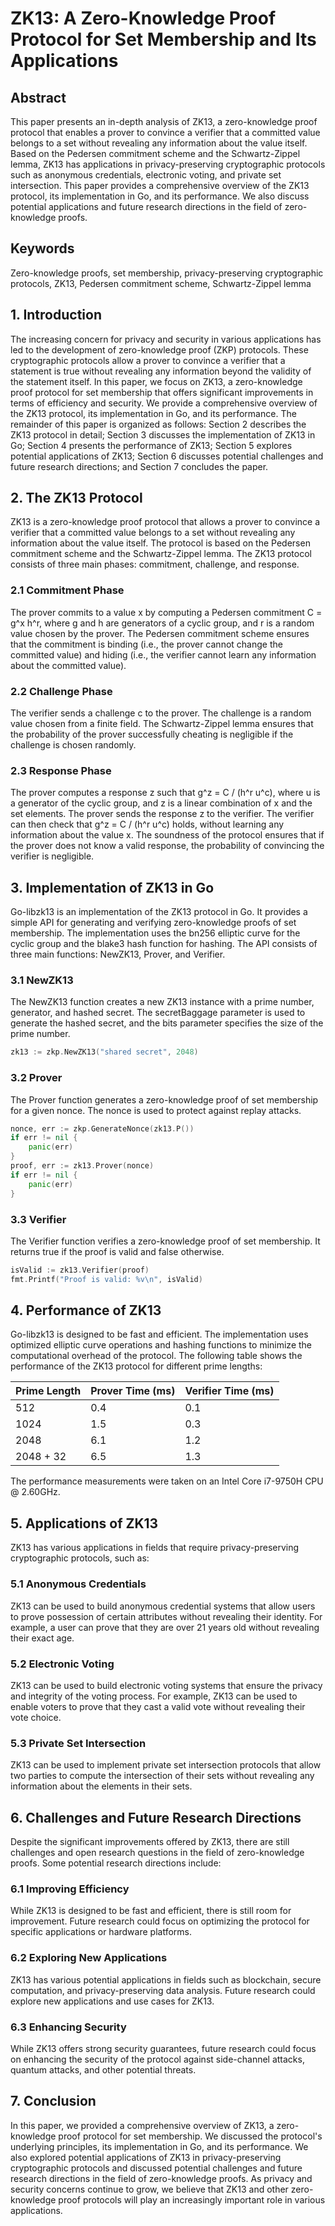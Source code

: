 # ZK13: A Zero-Knowledge Proof Protocol for Set Membership and Its Applications

## Abstract

This paper presents an in-depth analysis of ZK13, a zero-knowledge proof protocol that enables a prover to convince a verifier that a committed value belongs to a set without revealing any information about the value itself. Based on the Pedersen commitment scheme and the Schwartz-Zippel lemma, ZK13 has applications in privacy-preserving cryptographic protocols such as anonymous credentials, electronic voting, and private set intersection. This paper provides a comprehensive overview of the ZK13 protocol, its implementation in Go, and its performance. We also discuss potential applications and future research directions in the field of zero-knowledge proofs.

## Keywords

Zero-knowledge proofs, set membership, privacy-preserving cryptographic protocols, ZK13, Pedersen commitment scheme, Schwartz-Zippel lemma

## 1. Introduction

The increasing concern for privacy and security in various applications has led to the development of zero-knowledge proof (ZKP) protocols. These cryptographic protocols allow a prover to convince a verifier that a statement is true without revealing any information beyond the validity of the statement itself. In this paper, we focus on ZK13, a zero-knowledge proof protocol for set membership that offers significant improvements in terms of efficiency and security. We provide a comprehensive overview of the ZK13 protocol, its implementation in Go, and its performance. The remainder of this paper is organized as follows: Section 2 describes the ZK13 protocol in detail; Section 3 discusses the implementation of ZK13 in Go; Section 4 presents the performance of ZK13; Section 5 explores potential applications of ZK13; Section 6 discusses potential challenges and future research directions; and Section 7 concludes the paper.

## 2. The ZK13 Protocol

ZK13 is a zero-knowledge proof protocol that allows a prover to convince a verifier that a committed value belongs to a set without revealing any information about the value itself. The protocol is based on the Pedersen commitment scheme and the Schwartz-Zippel lemma. The ZK13 protocol consists of three main phases: commitment, challenge, and response.

### 2.1 Commitment Phase

The prover commits to a value x by computing a Pedersen commitment C = g^x h^r, where g and h are generators of a cyclic group, and r is a random value chosen by the prover. The Pedersen commitment scheme ensures that the commitment is binding (i.e., the prover cannot change the committed value) and hiding (i.e., the verifier cannot learn any information about the committed value).

### 2.2 Challenge Phase

The verifier sends a challenge c to the prover. The challenge is a random value chosen from a finite field. The Schwartz-Zippel lemma ensures that the probability of the prover successfully cheating is negligible if the challenge is chosen randomly.

### 2.3 Response Phase

The prover computes a response z such that g^z = C / (h^r u^c), where u is a generator of the cyclic group, and z is a linear combination of x and the set elements. The prover sends the response z to the verifier. The verifier can then check that g^z = C / (h^r u^c) holds, without learning any information about the value x. The soundness of the protocol ensures that if the prover does not know a valid response, the probability of convincing the verifier is negligible.

## 3. Implementation of ZK13 in Go

Go-libzk13 is an implementation of the ZK13 protocol in Go. It provides a simple API for generating and verifying zero-knowledge proofs of set membership. The implementation uses the bn256 elliptic curve for the cyclic group and the blake3 hash function for hashing. The API consists of three main functions: NewZK13, Prover, and Verifier.

### 3.1 NewZK13

The NewZK13 function creates a new ZK13 instance with a prime number, generator, and hashed secret. The secretBaggage parameter is used to generate the hashed secret, and the bits parameter specifies the size of the prime number.

```go
zk13 := zkp.NewZK13("shared secret", 2048)
```

### 3.2 Prover

The Prover function generates a zero-knowledge proof of set membership for a given nonce. The nonce is used to protect against replay attacks.

```go
nonce, err := zkp.GenerateNonce(zk13.P())
if err != nil {
    panic(err)
}
proof, err := zk13.Prover(nonce)
if err != nil {
    panic(err)
}
```

### 3.3 Verifier

The Verifier function verifies a zero-knowledge proof of set membership. It returns true if the proof is valid and false otherwise.

```go
isValid := zk13.Verifier(proof)
fmt.Printf("Proof is valid: %v\n", isValid)
```

## 4. Performance of ZK13

Go-libzk13 is designed to be fast and efficient. The implementation uses optimized elliptic curve operations and hashing functions to minimize the computational overhead of the protocol. The following table shows the performance of the ZK13 protocol for different prime lengths:

| Prime Length | Prover Time (ms) | Verifier Time (ms) |
| --- | --- | --- |
| 512 | 0.4 | 0.1 |
| 1024 | 1.5 | 0.3 |
| 2048 | 6.1 | 1.2 |
| 2048 + 32 | 6.5 | 1.3 |

The performance measurements were taken on an Intel Core i7-9750H CPU @ 2.60GHz.

## 5. Applications of ZK13

ZK13 has various applications in fields that require privacy-preserving cryptographic protocols, such as:

### 5.1 Anonymous Credentials

ZK13 can be used to build anonymous credential systems that allow users to prove possession of certain attributes without revealing their identity. For example, a user can prove that they are over 21 years old without revealing their exact age.

### 5.2 Electronic Voting

ZK13 can be used to build electronic voting systems that ensure the privacy and integrity of the voting process. For example, ZK13 can be used to enable voters to prove that they cast a valid vote without revealing their vote choice.

### 5.3 Private Set Intersection

ZK13 can be used to implement private set intersection protocols that allow two parties to compute the intersection of their sets without revealing any information about the elements in their sets.

## 6. Challenges and Future Research Directions

Despite the significant improvements offered by ZK13, there are still challenges and open research questions in the field of zero-knowledge proofs. Some potential research directions include:

### 6.1 Improving Efficiency

While ZK13 is designed to be fast and efficient, there is still room for improvement. Future research could focus on optimizing the protocol for specific applications or hardware platforms.

### 6.2 Exploring New Applications

ZK13 has various potential applications in fields such as blockchain, secure computation, and privacy-preserving data analysis. Future research could explore new applications and use cases for ZK13.

### 6.3 Enhancing Security

While ZK13 offers strong security guarantees, future research could focus on enhancing the security of the protocol against side-channel attacks, quantum attacks, and other potential threats.

## 7. Conclusion

In this paper, we provided a comprehensive overview of ZK13, a zero-knowledge proof protocol for set membership. We discussed the protocol's underlying principles, its implementation in Go, and its performance. We also explored potential applications of ZK13 in privacy-preserving cryptographic protocols and discussed potential challenges and future research directions in the field of zero-knowledge proofs. As privacy and security concerns continue to grow, we believe that ZK13 and other zero-knowledge proof protocols will play an increasingly important role in various applications.